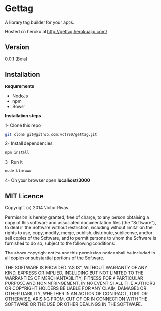 Gettag
======

A library tag builder for your apps.

Hosted on heroku at http://gettag.herokuapp.com/

Version
-------
0.0.1 (Beta)

Installation
------------

**Requirements**

 - NodeJs
 - npm
 - Bower

**Installation steps**

1- Clone this repo

```sh
git clone git@github.com:vctr90/gettag.git
```
2- Install dependencies

```sh
npm install
```
3- Run it!
```sh
node bin/www
```
4- On your browser open **localhost/3000**

MIT Licence
-----------

Copyright (c) 2014 Victor Rivas.

Permission is hereby granted, free of charge, to any person obtaining a copy
of this software and associated documentation files (the "Software"), to deal
in the Software without restriction, including without limitation the rights
to use, copy, modify, merge, publish, distribute, sublicense, and/or sell
copies of the Software, and to permit persons to whom the Software is
furnished to do so, subject to the following conditions:

The above copyright notice and this permission notice shall be included in
all copies or substantial portions of the Software.

THE SOFTWARE IS PROVIDED "AS IS", WITHOUT WARRANTY OF ANY KIND, EXPRESS OR
IMPLIED, INCLUDING BUT NOT LIMITED TO THE WARRANTIES OF MERCHANTABILITY,
FITNESS FOR A PARTICULAR PURPOSE AND NONINFRINGEMENT. IN NO EVENT SHALL THE
AUTHORS OR COPYRIGHT HOLDERS BE LIABLE FOR ANY CLAIM, DAMAGES OR OTHER
LIABILITY, WHETHER IN AN ACTION OF CONTRACT, TORT OR OTHERWISE, ARISING FROM,
OUT OF OR IN CONNECTION WITH THE SOFTWARE OR THE USE OR OTHER DEALINGS IN
THE SOFTWARE.